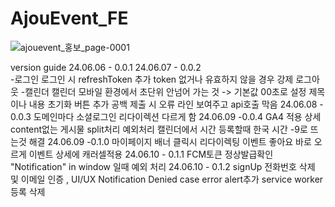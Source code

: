 # AjouEvent_FE

![ajouevent_홍보_page-0001](https://github.com/user-attachments/assets/93b9314f-9d0b-4502-9950-8ffe0545dcfb)

version guide
24.06.06 - 0.0.1
24.06.07 - 0.0.2  
-로그인
로그인 시 refreshToken 추가
token 없거나 유효하지 않을 경우 강제 로그아웃 -캘린더
캘린더 모바일 환경에서 초단위 안넘어 가는 것 -> 기본값 00초로 설정
제목이나 내용 초기화 버튼 추가
공백 제출 시 오류 라인 보여주고 api호출 막음
24.06.08 - 0.0.3
도메인마다 소셜로그인 리다이렉션 다르게 함
24.06.09 -0.0.4
GA4 적용
상세 content없는 게시물 split처리 예외처리
캘린더에서 시간 등록할때 한국 시간 -9로 뜨는것 해결
24.06.09 -0.1.0
마이페이지 배너 클릭시 리다이렉팅
이벤트 좋아요 바로 오르게
이벤트 상세에 캐러셀적용
24.06.10 - 0.1.1
FCM토큰 정상발급확인
"Notification" in window 일때 예외 처리
24.06.10 - 0.1.2
signUp 전화번호 삭제 및 이메일 인증 , UI/UX
Notification Denied case error alert추가
service worker 등록 삭제
